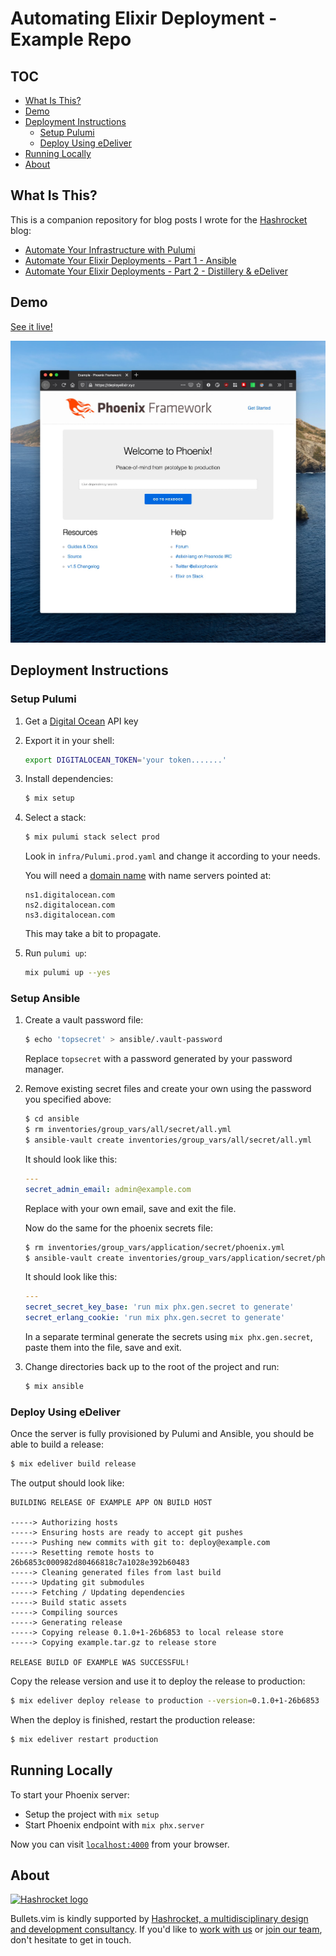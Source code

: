 # Automating Elixir Deployment - Example Repo

## TOC
* [What Is This?](#what-is-this)
* [Demo](#demo)
* [Deployment Instructions](#deployment-instructions)
  * [Setup Pulumi](#setup-pulumi)
  * [Deploy Using eDeliver](#deploy-using-edeliver)
* [Running Locally](#running-locally)
* [About](#about)

## What Is This?

This is a companion repository for blog posts I wrote for the [Hashrocket](https://hashrocket.com) blog:

  * [Automate Your Infrastructure with Pulumi](https://hashrocket.com/blog/posts/automate-your-infrastructure-with-pulumi)
  * [Automate Your Elixir Deployments - Part 1 - Ansible](https://hashrocket.com/blog/posts/automate-your-elixir-deployments-part-1-ansible)
  * [Automate Your Elixir Deployments - Part 2 - Distillery & eDeliver](TODO!)


## Demo
[See it live!](https://deployelixir.xyz)

![demo](img/deployelixir.jpg)

## Deployment Instructions
### Setup Pulumi

1. Get a [Digital Ocean](lhttps://bit.ly/create-digital-ocean-account) API key
2. Export it in your shell:

   ```bash
   export DIGITALOCEAN_TOKEN='your token.......'
   ```

3. Install dependencies:

   ```bash
   $ mix setup
   ```

4. Select a stack:

   ```bash
   $ mix pulumi stack select prod
   ```

   Look in `infra/Pulumi.prod.yaml` and change it according to your needs.

   You will need a [domain name](https://www.namecheap.com/) with name servers
   pointed at:

   ```
   ns1.digitalocean.com
   ns2.digitalocean.com
   ns3.digitalocean.com
   ```

   This may take a bit to propagate.


4. Run `pulumi up`:

   ```bash
   mix pulumi up --yes
   ```

### Setup Ansible
1. Create a vault password file:

   ```bash
   $ echo 'topsecret' > ansible/.vault-password
   ```

   Replace `topsecret` with a password generated by your password manager.

2. Remove existing secret files and create your own using the password you
   specified above:

   ```bash
   $ cd ansible
   $ rm inventories/group_vars/all/secret/all.yml
   $ ansible-vault create inventories/group_vars/all/secret/all.yml
   ```

   It should look like this:

   ```yaml
   ---
   secret_admin_email: admin@example.com
   ```

   Replace with your own email, save and exit the file.

   Now do the same for the phoenix secrets file:

   ```bash
   $ rm inventories/group_vars/application/secret/phoenix.yml
   $ ansible-vault create inventories/group_vars/application/secret/phoenix.yml
   ```

   It should look like this:


   ```yaml
   ---
   secret_secret_key_base: 'run mix phx.gen.secret to generate'
   secret_erlang_cookie: 'run mix phx.gen.secret to generate'
   ```

   In a separate terminal generate the secrets using `mix phx.gen.secret`, paste
   them into the file, save and exit.

3. Change directories back up to the root of the project and run:

   ```bash
   $ mix ansible
   ```

### Deploy Using eDeliver
Once the server is fully provisioned by Pulumi and Ansible, you should be able
to build a release:

```bash
$ mix edeliver build release
```

The output should look like:

```
BUILDING RELEASE OF EXAMPLE APP ON BUILD HOST

-----> Authorizing hosts
-----> Ensuring hosts are ready to accept git pushes
-----> Pushing new commits with git to: deploy@example.com
-----> Resetting remote hosts to 26b6853c000982d80466818c7a1028e392b60483
-----> Cleaning generated files from last build
-----> Updating git submodules
-----> Fetching / Updating dependencies
-----> Build static assets
-----> Compiling sources
-----> Generating release
-----> Copying release 0.1.0+1-26b6853 to local release store
-----> Copying example.tar.gz to release store

RELEASE BUILD OF EXAMPLE WAS SUCCESSFUL!
```

Copy the release version and use it to deploy the release to production:


```bash
$ mix edeliver deploy release to production --version=0.1.0+1-26b6853
```

When the deploy is finished, restart the production release:

```bash
$ mix edeliver restart production
```

## Running Locally
To start your Phoenix server:

  * Setup the project with `mix setup`
  * Start Phoenix endpoint with `mix phx.server`

Now you can visit [`localhost:4000`](http://localhost:4000) from your browser.

## About
[![Hashrocket logo](https://hashrocket.com/hashrocket_logo.svg)](https://hashrocket.com)

Bullets.vim is kindly supported by [Hashrocket, a multidisciplinary design and development consultancy](https://hashrocket.com). If you'd like to [work with us](https://hashrocket.com/contact-us/hire-us) or [join our team](https://hashrocket.com/contact-us/jobs), don't hesitate to get in touch.
